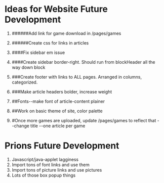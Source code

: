 Ideas for Website Future Development
============================

1. ######Add link for game download in /pages/games 
2. ######Create css for links in articles

3. ####Fix sidebar em issue
4. ####Create sidebar border-right. Should run from blockHeader all the way down block

5. ###Create footer with links to ALL pages. Arranged in columns, categorized. 
6. ###Make article headers bolder, increase weight

7. ##Fonts--make font of article-content plainer
8. ##Work on basic theme of site, color palette

9. #Once more games are uploaded, update /pages/games to reflect that
    --change title
    --one article per game


Prions Future Development
=========================

1. Javascript/java-applet lagginess
2. Import tons of font links and use them
3. Import tons of picture links and use pictures
4. Lots of those box popup things

